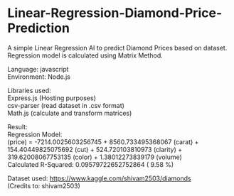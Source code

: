 # Linear-Regression-Diamond-Price-Prediction
A simple Linear Regression AI to predict Diamond Prices based on dataset.  
Regression model is calculated using Matrix Method.

Language: javascript  
Environment: Node.js  

Libraries used:  
Express.js (Hosting purposes)  
csv-parser (read dataset in .csv format)  
Math.js (calculate and transform matrices)  

Result:  
Regression Model:  
(price) =  -7214.0025603256745  +  8560.733495368067 (carat) +  154.40449825075692 (cut) +  524.720103810973 (clarity) +  319.62008067753135 (color) +  1.38012273839179 (volume)  
Calculated R-Squared: 0.09579722652752864 ( 9.58 %)  

Dataset used: https://www.kaggle.com/shivam2503/diamonds  
(Credits to: shivam2503)
